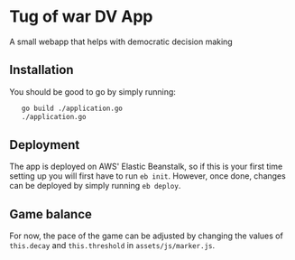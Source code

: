 # Tug of war DV App

A small webapp that helps with democratic decision making

## Installation

You should be good to go by simply running:

```bash
   go build ./application.go
   ./application.go
```

## Deployment

The app is deployed on AWS' Elastic Beanstalk, so if this is your first time setting up you will first have to run `eb init`. However, once done, changes can be deployed by simply running `eb deploy`.

## Game balance

For now, the pace of the game can be adjusted by changing the values of `this.decay` and `this.threshold` in `assets/js/marker.js`.
